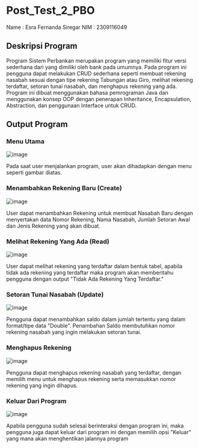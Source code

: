 # Post_Test_2_PBO

Name : Esra Fernanda Siregar
NIM  : 2309116049

## Deskripsi Program
Program Sistem Perbankan merupakan program yang memiliki fitur versi sederhana dari yang dimiliki oleh bank pada umumnya. Pada program ini pengguna dapat melakukan CRUD sederhana seperti membuat rekening nasabah sesuai dengan tipe rekening Tabungan atau Giro, melihat rekening terdaftar, setoran tunai nasabah, dan menghapus rekening yang ada. Program ini dibuat menggunakan bahasa pemrograman Java dan menggunakan konsep OOP dengan penerapan Inheritance, Encapsulation, Abstraction, dan penggunaan Interface untuk CRUD.

## Output Program

### Menu Utama
![image](https://github.com/user-attachments/assets/7e7af1f7-4b9e-49a7-8574-a72e2e239e8b)

Pada saat user menjalankan program, user akan dihadapkan dengan menu seperti gambar diatas.


### Menambahkan Rekening Baru (Create)
![image](https://github.com/user-attachments/assets/d0807469-fa4c-4a99-b411-0c7c395b0d88)

User dapat menambahkan Rekening untuk membuat Nasabah Baru dengan menyertakan data Nomor Rekening, Nama Nasabah, Jumlah Setoran Awal dan Jenis Rekening yang akan dibuat.


### Melihat Rekening Yang Ada (Read)
![image](https://github.com/user-attachments/assets/0672e0a4-cd35-4fdc-9cea-24a44ec01777)

User dapat melihat rekening yang terdaftar dalam bentuk tabel, apabila tidak ada rekening yang terdaftar maka program akan memberitahu pengguna dengan output "Tidak Ada Rekening Yang Terdaftar."


### Setoran Tunai Nasabah (Update)
![image](https://github.com/user-attachments/assets/0cbd71ff-cd3f-4322-8461-0ab708c683ff)

Pengguna dapat menambahkan saldo dalam jumlah tertentu yang dalam format/tipe data "Double". Penambahan Saldo membutuhkan nomor rekening nasabah yang ingin melakukan setoran tunai.


### Menghapus Rekening
![image](https://github.com/user-attachments/assets/49a6619c-4d3d-48d0-b4c0-8ee3fc913a31)

Pengguna dapat menghapus rekening nasabah yang terdaftar, dengan memilih menu untuk menghapus rekening serta memasukkan nomor rekening yang ingin dihapus.

### Keluar Dari Program
![image](https://github.com/user-attachments/assets/78bc69fd-9683-447a-b41e-c60e6d318868)

Apabila pengguna sudah selesai berinteraksi dengan program ini, maka pengguna juga dapat keluar dari program ini dengan memilih opsi "Keluar" yang mana akan menghentikan jalannya program
